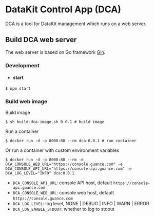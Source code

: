 # DataKit Control App (DCA)

DCA is a tool for DataKit management which runs on a web server.

## Build DCA web server

The web server is based on Go framework [Gin](https://gin-gonic.com/).

### Development

- #### start

```shell
$ npm start
```

### Build web image

Build image

```shell
$ sh build-dca-image.sh 0.0.1 # build image
```

Run a container

```shell
$ docker run -d -p 8000:80 --rm dca:0.0.1 # run container
```

Or run a container with custom environment variables

```shell
$ docker run -d -p 8000:80 --rm -e DCA_CONSOLE_WEB_URL="https://console.guance.com" -e DCA_CONSOLE_API_URL="https://console-api.guance.com" -e DCA_LOG_LEVEL="INFO" dca:0.0.1
```
- `DCA_CONSOLE_API_URL`: console API host, default `https://console-api.guance.com`
- `DCA_CONSOLE_WEB_URL`: console web host, default `https://console.guance.com`
- `DCA_LOG_LEVEL`: log level, NONE | DEBUG | INFO | WARN | ERROR
- `DCA_LOG_ENABLE_STDOUT`: whether to log to stdout
